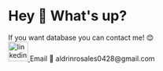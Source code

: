 <h1 align="left">Hey 👋 What's up?</h1>

<div align="left">If you want database you can contact me! 😊</div>

<div align="left">
 <a href = "https://www.linkedin.com/in/aldrin-rosales-8b277b228/"> <img src="https://cdn.jsdelivr.net/gh/devicons/devicon@latest/icons/linkedin/linkedin-original.svg" height="40" alt="linkedin logo"  /> </a>
Email 📧 aldrinrosales0428@gmail.com
</div>


